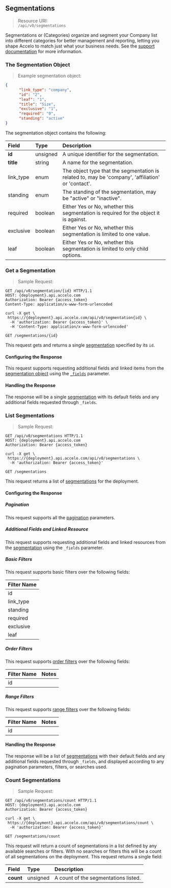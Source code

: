 ## Segmentations
> Resource URI:  
`/api/v0/segmentations`

Segmentations or (Categories) organize and segment your Company list into different categories for better management and
reporting, letting you shape Accelo to match just what your business needs.  See the [support
documentation](https://www.accelo.com/resources/help/guides/settings-and-configuration-guide/modules/companies-and-contacts/categories/)
for more information.

### The Segmentation Object
> Example segmentation object:

```json
{
      "link_type": "company",
      "id": "2",
      "leaf": "1",
      "title": "Size",
      "exclusive": "1",
      "required": "0",
      "standing": "active"
}
```


The segmentation object contains the following:

| Field | Type | Description |
|:-|:-|:-|
| **id** | unsigned | A unique identifier for the segmentation. |
| **title** | string | A name for the segmentation. |
| link_type | enum | The object type that the segmentation is related to, may be 'company', 'affiliation' or 'contact'. |
| standing | enum | The standing of the segmentation, may be "active" or "inactive".|
| required | boolean | Either Yes or No, whether this segmentation is required for the object it is against. |
| exclusive | boolean | Either Yes or No, whether this segmentation is limited to one value. |
| leaf | boolean | Either Yes or No, whether this segmentation is limited to only child options. |







### Get a Segmentation
> Sample Request:

```http
GET /api/v0/segmentation/{id} HTTP/1.1
HOST: {deployment}.api.accelo.com
Authorization: Bearer {access_token}
Content-Type: application/x-www-form-urlencoded
```

```shell
curl -X get \
 https://{deployment}.api.accelo.com/api/v0/segmentation{id} \
  -H 'authorization: Bearer {access_token}' \
  -H 'Content-Type: application/x-www-form-urlencoded'
```

`GET /segmentations/{id}`

This request gets and returns a single [segmentation](#the-segmentation-object) specified by its `id`.

#### Configuring the Response

This request supports requesting additional fields and linked items from the [segmentation
object](#the-segmentation-object) using the [`_fields`](#configuring-the-response-fields) parameter.

#### Handling the Response
The response will be a single [segmentation](#the-segmentation-object) with its default fields and any additional fields
requested through `_fields`.







### List Segmentations
> Sample Request:

```http
GET /api/v0/segmentations HTTP/1.1
HOST: {deployment}.api.accelo.com
Authorization: Bearer {access_token}
```

```shell
curl -X get \
 https://{deployment}.api.accelo.com/api/v0/segmentations \
  -H 'authorization: Bearer {access_token}'
```

`GET /segmentations`

This request returns a list of [segmentations](#the-segmentation-object) for the deployment.

#### Configuring the Response

##### Pagination
This request supports all the [pagination](#configuring-the-response-pagination) parameters.

##### Additional Fields and Linked Resource
This request supports requesting additional fields and linked resources from the
[segmentation](#the-segmentation-object) using the `_fields` parameter.

##### Basic Filters
This request supports basic filters over the following fields:

| Filter Name |
|:----------- |
| id          |
| link_type   |
| standing    |
| required    |
| exclusive   |
| leaf        |

##### Order Filters

This request supports [order filters](#filters-order-filters) over the following fields:

| Filter Name | Notes |
|:-|:-|
| id | |

##### Range Filters

This request supports [range filters](#filters-range-filters) over the following fields:

| Filter Name | Notes |
|:-|:-|
| id | |

#### Handling the Response
The response will be a list of [segmentations](#the-segmentation-object) with their default fields and any additional
fields requested through `_fields`, and displayed according to any pagination parameters, filters, or searches used.







### Count Segmentations
> Sample Request:

```http
GET /api/v0/segmentations/count HTTP/1.1
HOST: {deployment}.api.accelo.com
Authorization: Bearer {access_token}
```

```shell
curl -X get \
 https://{deployment}.api.accelo.com/api/v0/segmentations/count \
  -H 'authorization: Bearer {access_token}'
```

`GET /segmentations/count`

This request will return a count of segmentations in a list defined by any available searches or filters. With no
searches or filters this will be a count of all segmentations on the deployment. This request returns a single field:

| Field | Type | Description |
|:-|:-|:-|
| **count** | unsigned | A count of the segmentations listed. |
